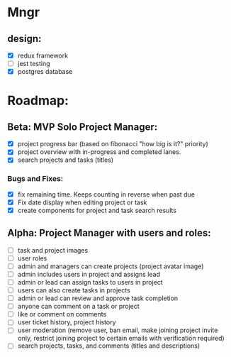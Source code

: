 # Mngr

## design:

- [x] redux framework
- [ ] jest testing
- [x] postgres database

# Roadmap:

## Beta: MVP Solo Project Manager:

- [x] project progress bar (based on fibonacci "how big is it?" priority)
- [x] project overview with in-progress and completed lanes.
- [x] search projects and tasks (titles)

### Bugs and Fixes:

- [x] fix remaining time. Keeps counting in reverse when past due
- [x] Fix date display when editing project or task
- [x] create components for project and task search results

## Alpha: Project Manager with users and roles:

- [ ] task and project images
- [ ] user roles
- [ ] admin and managers can create projects (project avatar image)
- [ ] admin includes users in project and assigns lead
- [ ] admin or lead can assign tasks to users in project
- [ ] users can also create tasks in projects
- [ ] admin or lead can review and approve task completion
- [ ] anyone can comment on a task or project
- [ ] like or comment on comments
- [ ] user ticket history, project history
- [ ] user moderation (remove user, ban email, make joining project invite only, restrict joining project to certain emails with verification required)
- [ ] search projects, tasks, and comments (titles and descriptions)
